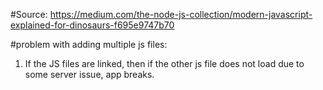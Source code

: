 #Source:
https://medium.com/the-node-js-collection/modern-javascript-explained-for-dinosaurs-f695e9747b70

#problem with adding multiple js files:
1. If the JS files are linked, then if the other js file does not load due to some server issue, app breaks.